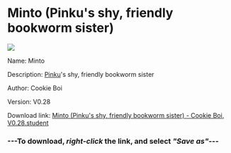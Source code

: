 # Minto (Pinku's shy, friendly bookworm sister)

<img src = "https://raw.githubusercontent.com/Arbiter1223/Koukou-Gurashi-Custom-Students/master/Students/Files/Minto%20(Pinku's%20shy%2C%20friendly%20bookworm%20sister).png">

Name: Minto

Description: <a href="Pinku%20(A%20friendly%20positive%20guy).md">Pinku</a>'s shy, friendly bookworm sister

Author: Cookie Boi

Version: V0.28

Download link: <a href="https://raw.githubusercontent.com/Arbiter1223/Koukou-Gurashi-Custom-Students/master/Students/Files/Minto%20(Pinku's%20shy%2C%20friendly%20bookworm%20sister)%20-%20Cookie%20Boi%2C%20V0.28.student">Minto (Pinku's shy, friendly bookworm sister) - Cookie Boi, V0.28.student</a>

### ---**To download, _right-click_ the link, and select _"Save as"_**---

